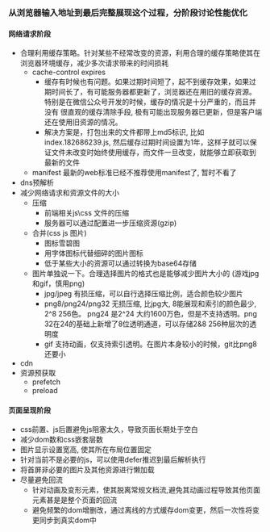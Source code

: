 ### 从浏览器输入地址到最后完整展现这个过程，分阶段讨论性能优化
#### 网络请求阶段
* 合理利用缓存策略。针对某些不经常改变的资源，利用合理的缓存策略使其在浏览器环境缓存，减少多次请求带来的时间损耗
    * cache-control expires
        * 缓存有时候也有问题。如果过期时间短了，起不到缓存效果，如果过期时间长了，有可能服务器都更新了，浏览器还在用旧的缓存资源。特别是在微信公众号开发的时候，缓存的情况是十分严重的，而且并没有
          很直观的缓存清除手段, 极有可能出现服务器已更新，但是客户端还在使用旧资源的情况。
        * 解决方案是，打包出来的文件都带上md5标识, 比如 index.182686239.js, 然后缓存过期时间设置为1年，这样子就可以保证文件未改变时始终使用缓存，而文件一旦改变，就能够立即获取到最新的文件
    * manifest
        最新的web标准已经不推荐使用manifest了, 暂时不看了
* dns预解析
* 减少网络请求和资源文件的大小
    * 压缩
        * 前端相关js\css 文件的压缩
        * 服务器可以通过配置进一步压缩资源(gzip)
    * 合并(css js 图片)
        * 图标雪碧图
        * 用字体图标代替细碎的图片图标
        * 低于某些大小的资源可以通过转换为base64存储
    * 图片单独说一下。合理选择图片的格式也是能够减少图片大小的 (游戏jpg和gif，慎用png)
        * jpg/jpeg 有损压缩，可以自行选择压缩比例，适合颜色较少图片
        * png8/png24/png32 无损压缩, 比jpg大, 8能展现和索引的颜色最少, 2^8 256色。 png24 是2^24 大约1600万色，但是不支持透明。png 32在24的基础上新增了8位透明通道，可以存储2&8 256种层次的透明度
        * gif 支持动画，仅支持索引透明。在图片本身较小的时候，git比png8还要小
* cdn
* 资源预获取
    * prefetch
    * preload
#### 页面呈现阶段
* css前置、js后置避免js阻塞太久，导致页面长期处于空白
* 减少dom数和css嵌套层数
* 图片显示设置宽高, 使其所在布局位置固定
* 针对当前不是必要的js，可以使用defer推迟到最后解析执行
* 将首屏非必要的图片及其他资源进行懒加载
* 尽量避免回流
    * 针对动画及变形元素，使其脱离常规文档流,避免其动画过程导致其他页面元素甚是是整个页面的回流
    * 避免频繁的dom增删改，通过离线的方式缓存dom变更，然后一次性将变更同步到真实dom中

